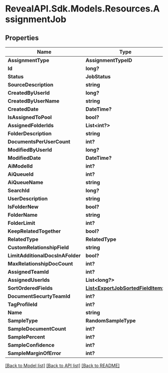 # RevealAPI.Sdk.Models.Resources.AssignmentJob
## Properties

Name | Type | Description | Notes
------------ | ------------- | ------------- | -------------
**AssignmentType** | **AssignmentTypeID** |  | [optional] 
**Id** | **long?** |  | [optional] 
**Status** | **JobStatus** |  | [optional] 
**SourceDescription** | **string** |  | [optional] 
**CreatedByUserId** | **long?** |  | [optional] 
**CreatedByUserName** | **string** |  | [optional] 
**CreatedDate** | **DateTime?** |  | [optional] 
**IsAssignedToPool** | **bool?** |  | [optional] 
**AssignedFolderIds** | **List&lt;int?&gt;** |  | [optional] 
**FolderDescription** | **string** |  | [optional] 
**DocumentsPerUserCount** | **int?** |  | [optional] 
**ModifiedByUserId** | **long?** |  | [optional] 
**ModifiedDate** | **DateTime?** |  | [optional] 
**AiModelId** | **int?** |  | [optional] 
**AiQueueId** | **int?** |  | [optional] 
**AiQueueName** | **string** |  | [optional] 
**SearchId** | **long?** |  | [optional] 
**UserDescription** | **string** |  | [optional] 
**IsFolderNew** | **bool?** |  | [optional] 
**FolderName** | **string** |  | [optional] 
**FolderLimit** | **int?** |  | [optional] 
**KeepRelatedTogether** | **bool?** |  | [optional] 
**RelatedType** | **RelatedType** |  | [optional] 
**CustomRelationshipField** | **string** |  | [optional] 
**LimitAdditionalDocsInAFolder** | **bool?** |  | [optional] 
**MaxRelationshipDocCount** | **int?** |  | [optional] 
**AssignedTeamId** | **int?** |  | [optional] 
**AssignedUserIds** | **List&lt;long?&gt;** |  | [optional] 
**SortOrderedFields** | [**List&lt;ExportJobSortedFieldItem&gt;**](ExportJobSortedFieldItem.md) |  | [optional] 
**DocumentSecurtyTeamId** | **int?** |  | [optional] 
**TagProfileId** | **int?** |  | [optional] 
**Name** | **string** |  | [optional] 
**SampleType** | **RandomSampleType** |  | [optional] 
**SampleDocumentCount** | **int?** |  | [optional] 
**SamplePercent** | **int?** |  | [optional] 
**SampleConfidence** | **int?** |  | [optional] 
**SampleMarginOfError** | **int?** |  | [optional] 

[[Back to Model list]](../README.md#documentation-for-models) [[Back to API list]](../README.md#documentation-for-api-endpoints) [[Back to README]](../README.md)

